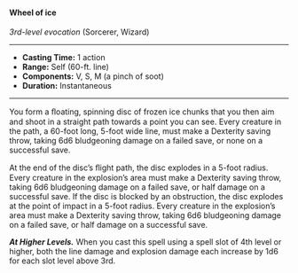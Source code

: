 #### Wheel of ice
*3rd-level evocation* (Sorcerer, Wizard)
___
- **Casting Time:** 1 action
- **Range:** Self (60-ft. line)
- **Components:** V, S, M (a pinch of soot)
- **Duration:** Instantaneous
---
You form a ﬂoating, spinning disc of frozen ice chunks that you then aim and shoot in a straight path towards a point you can see. Every creature in the path, a 60-foot long, 5-foot wide line, must make a Dexterity saving throw, taking 6d6 bludgeoning damage on a failed save, or none on a successful save.

At the end of the disc’s ﬂight path, the disc explodes in a 5-foot radius. Every creature in the explosion’s area must make a Dexterity saving throw, taking 6d6 bludgeoning damage on a failed save, or half damage on a successful save. If the disc is blocked by an obstruction, the disc explodes at the point of impact in a 5-foot radius. Every creature in the explosion’s area must make a Dexterity saving throw, taking 6d6 bludgeoning damage on a failed save, or half damage on a successful save.

***At Higher Levels.*** When you cast this spell using a spell slot of 4th level or higher, both the line damage and explosion damage each increase by 1d6 for each slot level above 3rd.
